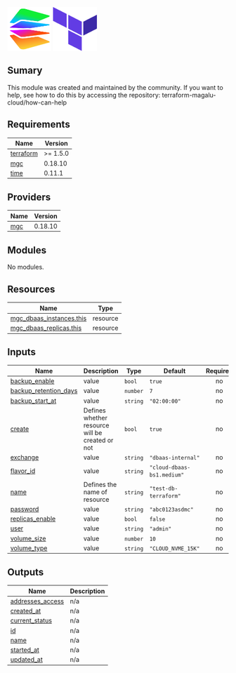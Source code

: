 <img title="a title" alt="Logo da magalu cloud" src="./docs/img/magalu.png" width="100" height="100">  <img title="a title" alt="Logo do terraform" src="./docs/img/terraform.png" width="100" height="100">

## Sumary
This module was created and maintained by the community. If you want to help, see how to do this by accessing the repository:
terraform-magalu-cloud/how-can-help

## Requirements

| Name | Version |
|------|---------|
| <a name="requirement_terraform"></a> [terraform](#requirement\_terraform) | >= 1.5.0 |
| <a name="requirement_mgc"></a> [mgc](#requirement\_mgc) | 0.18.10 |
| <a name="requirement_time"></a> [time](#requirement\_time) | 0.11.1 |

## Providers

| Name | Version |
|------|---------|
| <a name="provider_mgc"></a> [mgc](#provider\_mgc) | 0.18.10 |

## Modules

No modules.

## Resources

| Name | Type |
|------|------|
| [mgc_dbaas_instances.this](https://registry.terraform.io/providers/MagaluCloud/mgc/0.18.10/docs/resources/dbaas_instances) | resource |
| [mgc_dbaas_replicas.this](https://registry.terraform.io/providers/MagaluCloud/mgc/0.18.10/docs/resources/dbaas_replicas) | resource |

## Inputs

| Name | Description | Type | Default | Required |
|------|-------------|------|---------|:--------:|
| <a name="input_backup_enable"></a> [backup\_enable](#input\_backup\_enable) | value | `bool` | `true` | no |
| <a name="input_backup_retention_days"></a> [backup\_retention\_days](#input\_backup\_retention\_days) | value | `number` | `7` | no |
| <a name="input_backup_start_at"></a> [backup\_start\_at](#input\_backup\_start\_at) | value | `string` | `"02:00:00"` | no |
| <a name="input_create"></a> [create](#input\_create) | Defines whether resource will be created or not | `bool` | `true` | no |
| <a name="input_exchange"></a> [exchange](#input\_exchange) | value | `string` | `"dbaas-internal"` | no |
| <a name="input_flavor_id"></a> [flavor\_id](#input\_flavor\_id) | value | `string` | `"cloud-dbaas-bs1.medium"` | no |
| <a name="input_name"></a> [name](#input\_name) | Defines the name of resource | `string` | `"test-db-terraform"` | no |
| <a name="input_password"></a> [password](#input\_password) | value | `string` | `"abc0123asdmc"` | no |
| <a name="input_replicas_enable"></a> [replicas\_enable](#input\_replicas\_enable) | value | `bool` | `false` | no |
| <a name="input_user"></a> [user](#input\_user) | value | `string` | `"admin"` | no |
| <a name="input_volume_size"></a> [volume\_size](#input\_volume\_size) | value | `number` | `10` | no |
| <a name="input_volume_type"></a> [volume\_type](#input\_volume\_type) | value | `string` | `"CLOUD_NVME_15K"` | no |

## Outputs

| Name | Description |
|------|-------------|
| <a name="output_addresses_access"></a> [addresses\_access](#output\_addresses\_access) | n/a |
| <a name="output_created_at"></a> [created\_at](#output\_created\_at) | n/a |
| <a name="output_current_status"></a> [current\_status](#output\_current\_status) | n/a |
| <a name="output_id"></a> [id](#output\_id) | n/a |
| <a name="output_name"></a> [name](#output\_name) | n/a |
| <a name="output_started_at"></a> [started\_at](#output\_started\_at) | n/a |
| <a name="output_updated_at"></a> [updated\_at](#output\_updated\_at) | n/a |
